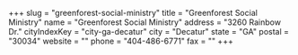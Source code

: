 +++
slug = "greenforest-social-ministry"
title = "Greenforest Social Ministry"
name = "Greenforest Social Ministry"
address = "3260 Rainbow Dr."
cityIndexKey = "city-ga-decatur"
city = "Decatur"
state = "GA"
postal = "30034"
website = ""
phone = "404-486-6771"
fax = ""
+++
